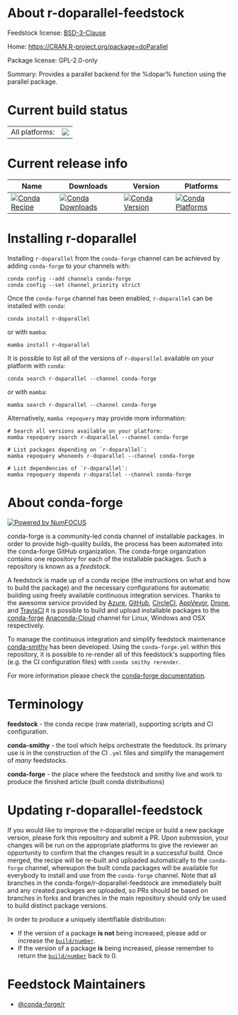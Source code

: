 About r-doparallel-feedstock
============================

Feedstock license: [BSD-3-Clause](https://github.com/conda-forge/r-doparallel-feedstock/blob/main/LICENSE.txt)

Home: https://CRAN.R-project.org/package=doParallel

Package license: GPL-2.0-only

Summary: Provides a parallel backend for the %dopar% function using the parallel package.

Current build status
====================


<table><tr><td>All platforms:</td>
    <td>
      <a href="https://dev.azure.com/conda-forge/feedstock-builds/_build/latest?definitionId=1087&branchName=main">
        <img src="https://dev.azure.com/conda-forge/feedstock-builds/_apis/build/status/r-doparallel-feedstock?branchName=main">
      </a>
    </td>
  </tr>
</table>

Current release info
====================

| Name | Downloads | Version | Platforms |
| --- | --- | --- | --- |
| [![Conda Recipe](https://img.shields.io/badge/recipe-r--doparallel-green.svg)](https://anaconda.org/conda-forge/r-doparallel) | [![Conda Downloads](https://img.shields.io/conda/dn/conda-forge/r-doparallel.svg)](https://anaconda.org/conda-forge/r-doparallel) | [![Conda Version](https://img.shields.io/conda/vn/conda-forge/r-doparallel.svg)](https://anaconda.org/conda-forge/r-doparallel) | [![Conda Platforms](https://img.shields.io/conda/pn/conda-forge/r-doparallel.svg)](https://anaconda.org/conda-forge/r-doparallel) |

Installing r-doparallel
=======================

Installing `r-doparallel` from the `conda-forge` channel can be achieved by adding `conda-forge` to your channels with:

```
conda config --add channels conda-forge
conda config --set channel_priority strict
```

Once the `conda-forge` channel has been enabled, `r-doparallel` can be installed with `conda`:

```
conda install r-doparallel
```

or with `mamba`:

```
mamba install r-doparallel
```

It is possible to list all of the versions of `r-doparallel` available on your platform with `conda`:

```
conda search r-doparallel --channel conda-forge
```

or with `mamba`:

```
mamba search r-doparallel --channel conda-forge
```

Alternatively, `mamba repoquery` may provide more information:

```
# Search all versions available on your platform:
mamba repoquery search r-doparallel --channel conda-forge

# List packages depending on `r-doparallel`:
mamba repoquery whoneeds r-doparallel --channel conda-forge

# List dependencies of `r-doparallel`:
mamba repoquery depends r-doparallel --channel conda-forge
```


About conda-forge
=================

[![Powered by
NumFOCUS](https://img.shields.io/badge/powered%20by-NumFOCUS-orange.svg?style=flat&colorA=E1523D&colorB=007D8A)](https://numfocus.org)

conda-forge is a community-led conda channel of installable packages.
In order to provide high-quality builds, the process has been automated into the
conda-forge GitHub organization. The conda-forge organization contains one repository
for each of the installable packages. Such a repository is known as a *feedstock*.

A feedstock is made up of a conda recipe (the instructions on what and how to build
the package) and the necessary configurations for automatic building using freely
available continuous integration services. Thanks to the awesome service provided by
[Azure](https://azure.microsoft.com/en-us/services/devops/), [GitHub](https://github.com/),
[CircleCI](https://circleci.com/), [AppVeyor](https://www.appveyor.com/),
[Drone](https://cloud.drone.io/welcome), and [TravisCI](https://travis-ci.com/)
it is possible to build and upload installable packages to the
[conda-forge](https://anaconda.org/conda-forge) [Anaconda-Cloud](https://anaconda.org/)
channel for Linux, Windows and OSX respectively.

To manage the continuous integration and simplify feedstock maintenance
[conda-smithy](https://github.com/conda-forge/conda-smithy) has been developed.
Using the ``conda-forge.yml`` within this repository, it is possible to re-render all of
this feedstock's supporting files (e.g. the CI configuration files) with ``conda smithy rerender``.

For more information please check the [conda-forge documentation](https://conda-forge.org/docs/).

Terminology
===========

**feedstock** - the conda recipe (raw material), supporting scripts and CI configuration.

**conda-smithy** - the tool which helps orchestrate the feedstock.
                   Its primary use is in the construction of the CI ``.yml`` files
                   and simplify the management of *many* feedstocks.

**conda-forge** - the place where the feedstock and smithy live and work to
                  produce the finished article (built conda distributions)


Updating r-doparallel-feedstock
===============================

If you would like to improve the r-doparallel recipe or build a new
package version, please fork this repository and submit a PR. Upon submission,
your changes will be run on the appropriate platforms to give the reviewer an
opportunity to confirm that the changes result in a successful build. Once
merged, the recipe will be re-built and uploaded automatically to the
`conda-forge` channel, whereupon the built conda packages will be available for
everybody to install and use from the `conda-forge` channel.
Note that all branches in the conda-forge/r-doparallel-feedstock are
immediately built and any created packages are uploaded, so PRs should be based
on branches in forks and branches in the main repository should only be used to
build distinct package versions.

In order to produce a uniquely identifiable distribution:
 * If the version of a package **is not** being increased, please add or increase
   the [``build/number``](https://docs.conda.io/projects/conda-build/en/latest/resources/define-metadata.html#build-number-and-string).
 * If the version of a package **is** being increased, please remember to return
   the [``build/number``](https://docs.conda.io/projects/conda-build/en/latest/resources/define-metadata.html#build-number-and-string)
   back to 0.

Feedstock Maintainers
=====================

* [@conda-forge/r](https://github.com/conda-forge/r/)

